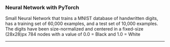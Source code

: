 ### Neural Network with PyTorch

Small Neural Network that trains a MNIST database of handwritten digits, has a training set of 60,000 examples, and a test set of 10,000 examples. The digits have been size-normalized and centered in a fixed-size (28x28)px
784 nodes with a value of 0.0 = Black and 1.0 = White

---